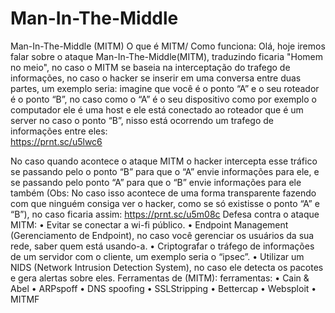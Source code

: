 # Man-In-The-Middle

Man-In-The-Middle (MITM)
O que é MITM/ Como funciona:
	Olá, hoje iremos falar sobre o ataque Man-In-The-Middle(MITM), traduzindo ficaria "Homem no meio", no caso o MITM se baseia na interceptação do trafego de informações, no  caso o hacker se inserir em uma conversa entre duas partes, um exemplo seria: imagine que você é o ponto “A” e o seu roteador é o ponto “B”, no caso como o “A” é o seu dispositivo como por exemplo o computador ele é uma host e ele está conectado ao roteador que é um server no caso o ponto “B”, nisso está ocorrendo um trafego de informações entre eles:   
  https://prnt.sc/u5lwc6

No caso quando acontece o ataque MITM o hacker intercepta esse tráfico se passando pelo o ponto “B” para que o “A” envie informações para ele, e se passando pelo ponto “A” para que o “B” envie informações para ele  também (Obs: No caso isso acontece de uma forma transparente fazendo com que ninguém consiga ver o hacker, como se só existisse o ponto “A” e “B”), no caso ficaria assim:
  https://prnt.sc/u5m08c
Defesa contra o ataque MITM:
•	Evitar se conectar a wi-fi público.
•	Endpoint Management (Gerenciamento de Endpoint), no caso você gerenciar os usuários da sua rede, saber quem está usando-a.
•	Criptografar o tráfego de informações de um servidor com o cliente, um exemplo seria o “ipsec”.
•	Utilizar um NIDS (Network Intrusion Detection System), no caso ele detecta os pacotes e gera alertas sobre eles.
Ferramentas de (MITM): ferramentas: 
•	Cain & Abel
•	ARPspoff
•	DNS spoofing
•	SSLStripping
•	Bettercap
•	Websploit
•	MITMF
